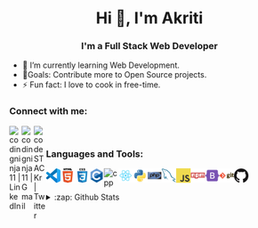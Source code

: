 <h1 align="center">Hi 👋, I'm Akriti</h1>

<h3 align="center">I'm a Full Stack Web Developer</h3>

- 🌱 I’m currently learning Web Development.
- 🥅Goals: Contribute more to Open Source projects.
- ⚡ Fun fact: I love to cook in free-time.

### Connect with me:

[<img align="left" alt="codingninja11 | LinkedIn" width="22px" src="https://cdn.jsdelivr.net/npm/simple-icons@v3/icons/linkedin.svg" />][linkedin]
[<img align="left" alt="codingninja11 | Gmail" width="22px" src="https://cdn.jsdelivr.net/npm/simple-icons@v3/icons/gmail.svg" />][gmail]
[<img align="left" alt="codeSTACKr | Twitter" width="22px" src="https://cdn.jsdelivr.net/npm/simple-icons@v3/icons/twitter.svg" />][twitter]

<br />

### Languages and Tools:

<img align="left" alt="Visual Studio Code" width="26px" src="https://raw.githubusercontent.com/github/explore/80688e429a7d4ef2fca1e82350fe8e3517d3494d/topics/visual-studio-code/visual-studio-code.png" />
<img align="left" alt="HTML5" width="26px" src="https://raw.githubusercontent.com/github/explore/80688e429a7d4ef2fca1e82350fe8e3517d3494d/topics/html/html.png" />
<img align="left" alt="CSS3" width="26px" src="https://raw.githubusercontent.com/github/explore/80688e429a7d4ef2fca1e82350fe8e3517d3494d/topics/css/css.png" />
<img align="left" alt="C" width="26px" src= "https://github.com/devicons/devicon/blob/master/icons/c/c-original.svg" />
<img align="left" alt="cpp" width="26px" src= "https://github.com/abranhe/programming-languages-logos/blob/master/src/cpp/cpp.svg" />
<img align="left" alt="React" width="26px" src="https://raw.githubusercontent.com/github/explore/80688e429a7d4ef2fca1e82350fe8e3517d3494d/topics/react/react.png" />
<img align="left" alt="Python3" width="26px" src="https://github.com/devicons/devicon/blob/master/icons/python/python-original.svg" />
<img align="left" alt="PHP" width="26px" src= "https://github.com/devicons/devicon/blob/master/icons/php/php-original.svg" />
<img align="left" alt="SQL" width="26px" src="https://github.com/devicons/devicon/blob/master/icons/mysql/mysql-original.svg" />
<img align="left"alt="JavaScript"width="26px"src="https://raw.githubusercontent.com/github/explore/80688e429a7d4ef2fca1e82350fe8e3517d3494d/topics/javascript/javascript.png" />
<img align="left" alt="npm" width="26px" src= "https://github.com/devicons/devicon/blob/master/icons/npm/npm-original-wordmark.svg" />
<img align="left"alt="Bootstrap"width="26px"src="https://raw.githubusercontent.com/devicons/devicon/c5378d6c2510ffa0b3e4475af95618a8048d6cf1/icons/bootstrap/bootstrap-plain.svg" />
<img align="left" alt="Git" width="26px" src="https://raw.githubusercontent.com/github/explore/80688e429a7d4ef2fca1e82350fe8e3517d3494d/topics/git/git.png" />
<img align="center" alt="GitHub" width="26px" src="https://raw.githubusercontent.com/github/explore/78df643247d429f6cc873026c0622819ad797942/topics/github/github.png" />

<br />
<br />


<details>
  <summary>:zap: Github Stats</summary>

  [![Akriti's github stats](https://github-readme-stats.vercel.app/api?username=codingninja11&show_icons=true&theme=dracula)](https://github.com/codingninja11/github-readme-stats)
[![Top Langs](https://github-readme-stats.vercel.app/api/top-langs/?username=codingninja11&layout=compact&theme=dracula)](https://github.com/codingninja11/github-readme-stats)
</details>


[gmail]: mailto:akritisheresth@gmail.com
[linkedin]:https://www.linkedin.com/in/akriti-shresth-1a8b0a1a7/
[twitter]:https://twitter.com/AkritiShresth
